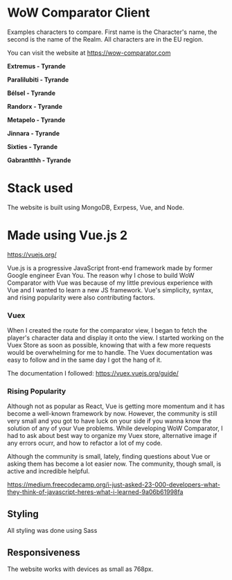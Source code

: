 # WoW Comparator Client

Examples characters to compare. First name is the Character's name, the second is the name of the Realm. 
All characters are in the EU region.

You can visit the website at https://wow-comparator.com

**Extremus - Tyrande**

**Paralilubiti - Tyrande**

**Bélsel - Tyrande**

**Randorx - Tyrande**

**Metapelo - Tyrande**

**Jinnara - Tyrande**

**Sixties - Tyrande**

**Gabrantthh - Tyrande**

# Stack used
The website is built using MongoDB, Exrpess, Vue, and Node.

# Made using Vue.js 2

https://vuejs.org/

Vue.js is a progressive JavaScript front-end framework made by former Google engineer Evan You. The reason why I chose to build WoW Comparator with Vue was because of my little previous experience with Vue and I wanted to learn a new JS framework. Vue's simplicity, syntax, and rising popularity were also contributing factors.

### __Vuex__
When I created the route for the comparator view, I began to fetch the player's character data and display it onto the view. I started working on the Vuex Store as soon as possible, knowing that with a few more requests would be overwhelming for me to handle. The Vuex documentation was easy to follow and in the same day I got the hang of it.

The documentation I followed: https://vuex.vuejs.org/guide/

### Rising Popularity

Although not as popular as React, Vue is getting more momentum and it has become a well-known framework by now. However, the community is still very small and you got to have luck on your side if you wanna know the solution of any of your Vue problems. While developing WoW Comparator, I had to ask about best way to organize my Vuex store, alternative image if any errors ocurr, and how to refactor a lot of my code.

Although the community is small, lately, finding questions about Vue or asking them has become a lot easier now. The community, though small, is active and incredible helpful. 

https://medium.freecodecamp.org/i-just-asked-23-000-developers-what-they-think-of-javascript-heres-what-i-learned-9a06b61998fa

## Styling

All styling was done using Sass

## Responsiveness

The website works with devices as small as 768px.




